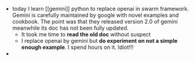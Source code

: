 - today I learn [[gemini]] python to replace openai in swarm framework. Gemini is carefully maintained by google with novel examples and cookbook. The point was that they released version 2.0 of gemini meanwhile its doc has not been fully updated.
	- It took me time to **read the old doc** without suspect
	- I replace openai by gemini but **do experiment on not a simple enough example**. I spend hours on it. Idiot!!!
-